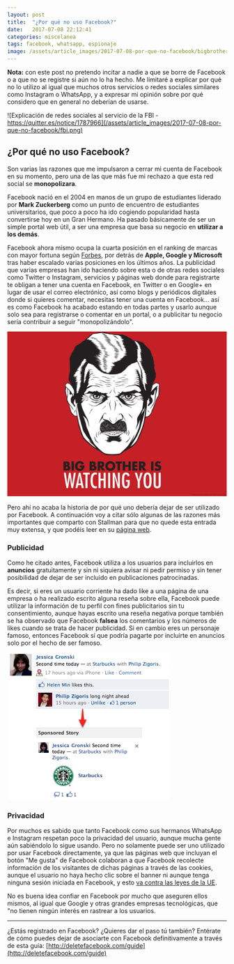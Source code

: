 ```yaml
---
layout: post
title:  "¿Por qué no uso Facebook?"
date:   2017-07-08 22:12:41
categories: miscelanea
tags: facebook, whatsapp, espionaje
image: /assets/article_images/2017-07-08-por-que-no-facebook/bigbrother.jpg
---
```

**​Nota:** con este post no pretendo incitar a nadie a que se borre de Facebook o a que no se registre si aún no lo ha hecho. Me limitaré a explicar por qué no lo utilizo al igual que muchos otros servicios o redes sociales similares como Instagram o WhatsApp, y a expresar mi opinión sobre por qué considero que en general no deberían de usarse.

![Explicación de redes sociales al servicio de la FBI -https://quitter.es/notice/1787966](/assets/article_images/2017-07-08-por-que-no-facebook/fbi.png)

## ¿Por qué no uso Facebook?
Son varias las razones que me impulsaron a cerrar mi cuenta de Facebook en su momento, pero una de las que más fue mi rechazo a que esta red social se **monopolizara**.

Facebook nació en el 2004 en manos de un grupo de estudiantes liderado por **Mark Zuckerberg** como un punto de encuentro de estudiantes universitarios, que poco a poco ha ido cogiendo popularidad hasta convertirse hoy en un Gran Hermano. Ha pasado básicamente de ser un simple portal web útil, a ser una empresa que basa su negocio en **utilizar a los demás**.

Facebook ahora mismo ocupa la cuarta posición en el ranking de marcas con mayor fortuna según [Forbes](https://www.forbes.com/powerful-brands/list/), por detrás de **Apple, Google y Microsoft** tras haber escalado varias posiciones en los últimos años. La publicidad que varias empresas han ido haciendo sobre esta o de otras redes sociales como Twitter o Instagram, servicios y páginas web donde para registrarte te obligan a tener una cuenta en Facebook, en Twitter o en Google+ en lugar de usar el correo electrónico, así como blogs y periódicos digitales donde si quieres comentar, necesitas tener una cuenta en Facebook... así es como Facebook ha acabado estando en todas partes y usarlo aunque solo sea para registrarse o comentar en un portal, o a publicitar tu negocio sería contribuir a seguir "monopolizándolo".

![](/assets/article_images/2017-07-08-por-que-no-facebook/bigbrother.png)

Pero ahí no acaba la historia de por qué uno debería dejar de ser utilizado por Facebook. A continuación voy a citar sólo algunas de las razones más importantes que comparto con Stallman para que no quede esta entrada muy extensa, y que podéis leer en su [página web](https://stallman.org/facebook.html).

### Publicidad
Como he citado antes, Facebook utiliza a los usuarios para incluirlos en **anuncios** gratuitamente y sin ni siquiera avisar ni pedir permiso y sin tener posibilidad de dejar de ser incluido en publicaciones patrocinadas.

Es decir, si eres un usuario corriente ha dado like a una página de una empresa o ha realizado escrito alguna reseña sobre ella, Facebook puede utilizar la información de tu perfil con fines publicitarios sin tu consentimiento, aunque hayas escrito una reseña negativa porque también se ha observado que Facebook **falsea** los comentarios y los números de likes cuando se trata de hacer publicidad. Si en cambio eres un personaje famoso, entonces Facebook sí que podría pagarte por incluirte en anuncios solo por el hecho de ser famoso.

![Imagen: ITWorld](/assets/article_images/2017-07-08-por-que-no-facebook/sponsored.jpg)

### Privacidad
Por muchos es sabido que tanto Facebook como sus hermanos WhatsApp e Instagram respetan poco la privacidad del usuario, aunque mucha gente aún sabiéndolo lo sigue usando. Pero no solamente puede ser uno utilizado por usar Facebook directamente, ya que las páginas web que incluyan el botón "Me gusta" de Facebook colaboran a que Facebook recolecte información de los visitantes de dichas páginas a través de las cookies, aunque el usuario no haya hecho clic sobre el banner ni aunque tenga ninguna sesión iniciada en Facebook, y esto [va contra las leyes de la UE](https://www.theguardian.com/technology/2015/mar/31/facebook-tracks-all-visitors-breaching-eu-law-report).

No es buena idea confiar en Facebook por mucho que aseguren ellos mismos, al igual que Google y otras grandes empresas tecnológicas, que "no tienen ningún interés en rastrear a los usuarios. 

---
¿Estás registrado en Facebook? ¿Quieres dar el paso tú también? Entérate de cómo puedes dejar de asociarte con Facebook definitivamente a través de esta guía: [http://deletefacebook.com/guide](http://deletefacebook.com/guide)